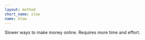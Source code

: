 ```yaml
---
layout: method
short_name: slow
name: Slow
---
```

Slower ways to make money online. Requires more time and effort.
